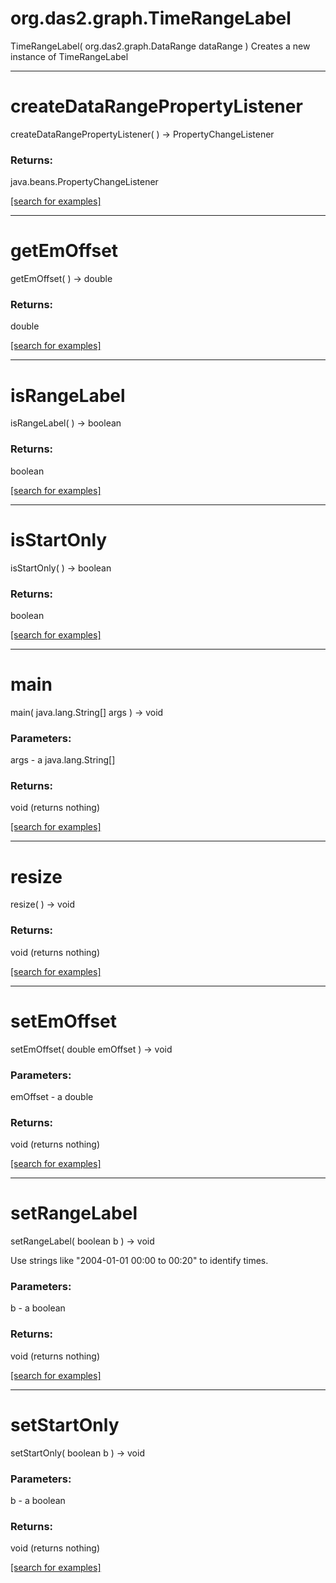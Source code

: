 # org.das2.graph.TimeRangeLabel
TimeRangeLabel( org.das2.graph.DataRange dataRange )
Creates a new instance of TimeRangeLabel

***
<a name="createDataRangePropertyListener"></a>
# createDataRangePropertyListener
createDataRangePropertyListener(  ) &rarr; PropertyChangeListener



### Returns:
java.beans.PropertyChangeListener


<a href="https://github.com/autoplot/dev/search?q=createDataRangePropertyListener&unscoped_q=createDataRangePropertyListener">[search for examples]</a>

***
<a name="getEmOffset"></a>
# getEmOffset
getEmOffset(  ) &rarr; double



### Returns:
double


<a href="https://github.com/autoplot/dev/search?q=getEmOffset&unscoped_q=getEmOffset">[search for examples]</a>

***
<a name="isRangeLabel"></a>
# isRangeLabel
isRangeLabel(  ) &rarr; boolean



### Returns:
boolean


<a href="https://github.com/autoplot/dev/search?q=isRangeLabel&unscoped_q=isRangeLabel">[search for examples]</a>

***
<a name="isStartOnly"></a>
# isStartOnly
isStartOnly(  ) &rarr; boolean



### Returns:
boolean


<a href="https://github.com/autoplot/dev/search?q=isStartOnly&unscoped_q=isStartOnly">[search for examples]</a>

***
<a name="main"></a>
# main
main( java.lang.String[] args ) &rarr; void



### Parameters:
args - a java.lang.String[]

### Returns:
void (returns nothing)


<a href="https://github.com/autoplot/dev/search?q=main&unscoped_q=main">[search for examples]</a>

***
<a name="resize"></a>
# resize
resize(  ) &rarr; void



### Returns:
void (returns nothing)


<a href="https://github.com/autoplot/dev/search?q=resize&unscoped_q=resize">[search for examples]</a>

***
<a name="setEmOffset"></a>
# setEmOffset
setEmOffset( double emOffset ) &rarr; void



### Parameters:
emOffset - a double

### Returns:
void (returns nothing)


<a href="https://github.com/autoplot/dev/search?q=setEmOffset&unscoped_q=setEmOffset">[search for examples]</a>

***
<a name="setRangeLabel"></a>
# setRangeLabel
setRangeLabel( boolean b ) &rarr; void

Use strings like "2004-01-01 00:00 to 00:20" to identify times.

### Parameters:
b - a boolean

### Returns:
void (returns nothing)


<a href="https://github.com/autoplot/dev/search?q=setRangeLabel&unscoped_q=setRangeLabel">[search for examples]</a>

***
<a name="setStartOnly"></a>
# setStartOnly
setStartOnly( boolean b ) &rarr; void



### Parameters:
b - a boolean

### Returns:
void (returns nothing)


<a href="https://github.com/autoplot/dev/search?q=setStartOnly&unscoped_q=setStartOnly">[search for examples]</a>

